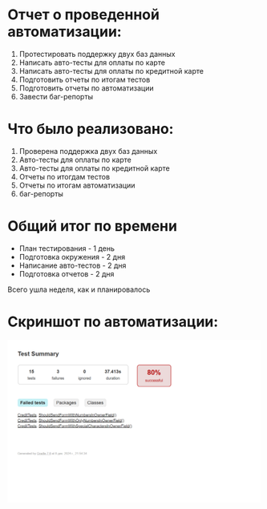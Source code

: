# Отчет о проведенной автоматизации:

1. Протестировать поддержку двух баз данных
2. Написать авто-тесты для оплаты по карте
3. Написать авто-тесты для оплаты по кредитной карте
4. Подготовить отчеты по итогам тестов
5. Подготовить отчеты по автоматизации
6. Завести баг-репорты

# Что было реализовано:

1. Проверена поддержка двух баз данных
2. Авто-тесты для оплаты по карте
3. Авто-тесты для оплаты по кредитной карте
4. Отчеты по итогдам тестов
5. Отчеты по итогам автоматизации
6. баг-репорты

# Общий итог по времени

+ План тестирования - 1 день
+ Подготовка окружения - 2 дня
+ Написание авто-тестов - 2 дня
+ Подготовка отчетов - 2 дня

Всего ушла неделя, как и планировалось

# Скриншот по автоматизации:

![Image alt](https://github.com/yakov233/diplom1/blob/main/documents/Снимок%20экрана%202024-12-09%20093337.png)


